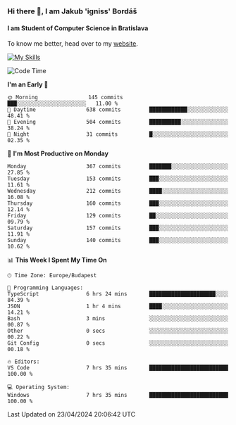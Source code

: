 ### Hi there 👋, I am Jakub 'igniss' Bordáš

#### I am Student of Computer Science in Bratislava
To know me better, head over to my [website](https://bordas.sk).

[![My Skills](https://skillicons.dev/icons?i=js,html,css,figma,svelte,java,kotlin,python,postgresql,typescript,nest,nodejs)](https://bordas.sk)


<!--START_SECTION:waka-->
![Code Time](http://img.shields.io/badge/Code%20Time-1%2C475%20hrs%2037%20mins-blue)

**I'm an Early 🐤** 

```text
🌞 Morning                145 commits         ███░░░░░░░░░░░░░░░░░░░░░░   11.00 % 
🌆 Daytime                638 commits         ████████████░░░░░░░░░░░░░   48.41 % 
🌃 Evening                504 commits         ██████████░░░░░░░░░░░░░░░   38.24 % 
🌙 Night                  31 commits          █░░░░░░░░░░░░░░░░░░░░░░░░   02.35 % 
```
📅 **I'm Most Productive on Monday** 

```text
Monday                   367 commits         ███████░░░░░░░░░░░░░░░░░░   27.85 % 
Tuesday                  153 commits         ███░░░░░░░░░░░░░░░░░░░░░░   11.61 % 
Wednesday                212 commits         ████░░░░░░░░░░░░░░░░░░░░░   16.08 % 
Thursday                 160 commits         ███░░░░░░░░░░░░░░░░░░░░░░   12.14 % 
Friday                   129 commits         ██░░░░░░░░░░░░░░░░░░░░░░░   09.79 % 
Saturday                 157 commits         ███░░░░░░░░░░░░░░░░░░░░░░   11.91 % 
Sunday                   140 commits         ███░░░░░░░░░░░░░░░░░░░░░░   10.62 % 
```


📊 **This Week I Spent My Time On** 

```text
🕑︎ Time Zone: Europe/Budapest

💬 Programming Languages: 
TypeScript               6 hrs 24 mins       █████████████████████░░░░   84.39 % 
JSON                     1 hr 4 mins         ████░░░░░░░░░░░░░░░░░░░░░   14.21 % 
Bash                     3 mins              ░░░░░░░░░░░░░░░░░░░░░░░░░   00.87 % 
Other                    0 secs              ░░░░░░░░░░░░░░░░░░░░░░░░░   00.22 % 
Git Config               0 secs              ░░░░░░░░░░░░░░░░░░░░░░░░░   00.18 % 

🔥 Editors: 
VS Code                  7 hrs 35 mins       █████████████████████████   100.00 % 

💻 Operating System: 
Windows                  7 hrs 35 mins       █████████████████████████   100.00 % 
```


 Last Updated on 23/04/2024 20:06:42 UTC
<!--END_SECTION:waka-->
